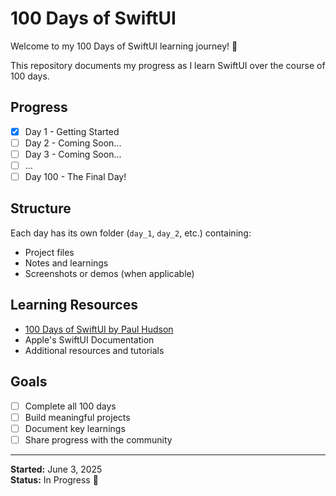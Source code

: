 # 100 Days of SwiftUI

Welcome to my 100 Days of SwiftUI learning journey! 🚀

This repository documents my progress as I learn SwiftUI over the course of 100 days.

## Progress

- [x] Day 1 - Getting Started
- [ ] Day 2 - Coming Soon...
- [ ] Day 3 - Coming Soon...
- [ ] ...
- [ ] Day 100 - The Final Day!

## Structure

Each day has its own folder (`day_1`, `day_2`, etc.) containing:
- Project files
- Notes and learnings
- Screenshots or demos (when applicable)

## Learning Resources

- [100 Days of SwiftUI by Paul Hudson](https://www.hackingwithswift.com/100/swiftui)
- Apple's SwiftUI Documentation
- Additional resources and tutorials

## Goals

- [ ] Complete all 100 days
- [ ] Build meaningful projects
- [ ] Document key learnings
- [ ] Share progress with the community

---

**Started:** June 3, 2025  
**Status:** In Progress 💪

